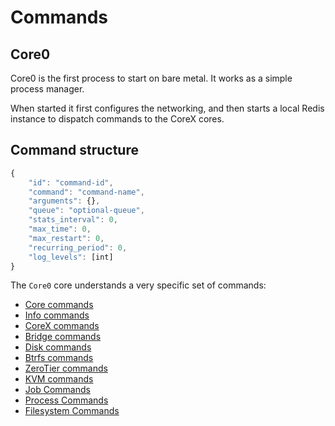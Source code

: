 # Commands

## Core0

Core0 is the first process to start on bare metal. It works as a simple process manager.

When started it first configures the networking, and then starts a local Redis instance to dispatch commands to the CoreX cores.

## Command structure

```javascript
{
	"id": "command-id",
	"command": "command-name",
	"arguments": {},
	"queue": "optional-queue",
	"stats_interval": 0,
	"max_time": 0,
	"max_restart": 0,
	"recurring_period": 0,
	"log_levels": [int]
}
```

The `Core0` core understands a very specific set of commands:


- [Core commands](core.md)
- [Info commands](info.md)
- [CoreX commands](corex.md)
- [Bridge commands](bridge.md)
- [Disk commands](disk.md)
- [Btrfs commands](btrfs.md)
- [ZeroTier commands](zerotier.md)
- [KVM commands](kvm.md)
- [Job Commands](job.md)
- [Process Commands](process.md)
- [Filesystem Commands](filesystem.md)
